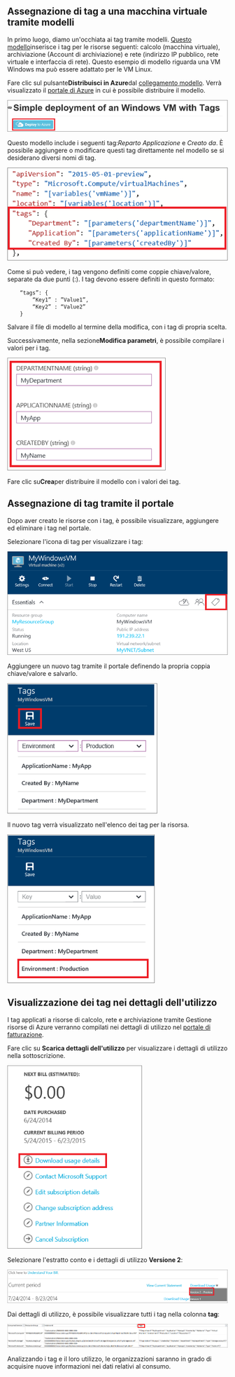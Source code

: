 


## Assegnazione di tag a una macchina virtuale tramite modelli

In primo luogo, diamo un'occhiata ai tag tramite modelli. [Questo modello](https://github.com/Azure/azure-quickstart-templates/tree/master/101-tags-vm)inserisce i tag per le risorse seguenti: calcolo (macchina virtuale), archiviazione (Account di archiviazione) e rete (indirizzo IP pubblico, rete virtuale e interfaccia di rete). Questo esempio di modello riguarda una VM Windows ma può essere adattato per le VM Linux.

Fare clic sul pulsante**Distribuisci in Azure**dal [collegamento modello](https://github.com/Azure/azure-quickstart-templates/tree/master/101-tags-vm). Verrà visualizzato il [portale di Azure](https://portal.azure.com/) in cui è possibile distribuire il modello.

![Distribuzione semplice di tag](./media/virtual-machines-common-tag/deploy-to-azure-tags.png)

Questo modello include i seguenti tag:*Reparto* *Applicazione* e *Creato da*. È possibile aggiungere o modificare questi tag direttamente nel modello se si desiderano diversi nomi di tag.

![Tag di Azure in un modello](./media/virtual-machines-common-tag/azure-tags-in-a-template.png)

Come si può vedere, i tag vengono definiti come coppie chiave/valore, separate da due punti (:). I tag devono essere definiti in questo formato:

        “tags”: {
            “Key1” : ”Value1”,
            “Key2” : “Value2”
        }

Salvare il file di modello al termine della modifica, con i tag di propria scelta.

Successivamente, nella sezione**Modifica parametri**, è possibile compilare i valori per i tag.

![Modificare i tag nel portale di Azure](./media/virtual-machines-common-tag/edit-tags-in-azure-portal.png)

Fare clic su**Crea**per distribuire il modello con i valori dei tag.


## Assegnazione di tag tramite il portale

Dopo aver creato le risorse con i tag, è possibile visualizzare, aggiungere ed eliminare i tag nel portale.

Selezionare l'icona di tag per visualizzare i tag:

![Icona di tag nel portale di Azure](./media/virtual-machines-common-tag/azure-portal-tags-icon.png)

Aggiungere un nuovo tag tramite il portale definendo la propria coppia chiave/valore e salvarlo.

![Aggiungi nuovo Tag nel portale di Azure](./media/virtual-machines-common-tag/azure-portal-add-new-tag.png)

Il nuovo tag verrà visualizzato nell'elenco dei tag per la risorsa.

![Nuovo Tag salvato nel portale di Azure](./media/virtual-machines-common-tag/azure-portal-saved-new-tag.png)


## Visualizzazione dei tag nei dettagli dell'utilizzo

I tag applicati a risorse di calcolo, rete e archiviazione tramite Gestione risorse di Azure verranno compilati nei dettagli di utilizzo nel [portale di fatturazione](https://account.windowsazure.com/).

Fare clic su **Scarica dettagli dell'utilizzo** per visualizzare i dettagli di utilizzo nella sottoscrizione.

![Dettagli di utilizzo nel portale di Azure](./media/virtual-machines-common-tag/azure-portal-tags-usage-details.png)

Selezionare l'estratto conto e i dettagli di utilizzo **Versione 2**:

![Dettagli sull'utilizzo di Version 2 Preview nel portale di Azure](./media/virtual-machines-common-tag/azure-portal-version2-usage-details.png)

Dai dettagli di utilizzo, è possibile visualizzare tutti i tag nella colonna **tag**:

![Colonna dei tag nel portale di Azure](./media/virtual-machines-common-tag/azure-portal-tags-column.png)

Analizzando i tag e il loro utilizzo, le organizzazioni saranno in grado di acquisire nuove informazioni nei dati relativi al consumo.

<!---HONumber=AcomDC_0330_2016-->